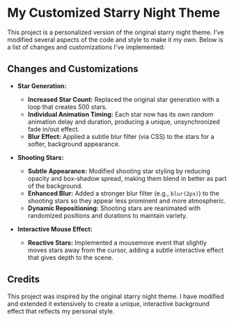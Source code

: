 # My Customized Starry Night Theme

This project is a personalized version of the original starry night theme. I’ve modified several aspects of the code and style to make it my own. Below is a list of changes and customizations I've implemented:

## Changes and Customizations

- **Star Generation:**
  - **Increased Star Count:** Replaced the original star generation with a loop that creates 500 stars.
  - **Individual Animation Timing:** Each star now has its own random animation delay and duration, producing a unique, unsynchronized fade in/out effect.
  - **Blur Effect:** Applied a subtle blur filter (via CSS) to the stars for a softer, background appearance.

- **Shooting Stars:**
  - **Subtle Appearance:** Modified shooting star styling by reducing opacity and box-shadow spread, making them blend in better as part of the background.
  - **Enhanced Blur:** Added a stronger blur filter (e.g., `blur(2px)`) to the shooting stars so they appear less prominent and more atmospheric.
  - **Dynamic Repositioning:** Shooting stars are reanimated with randomized positions and durations to maintain variety.

- **Interactive Mouse Effect:**
  - **Reactive Stars:** Implemented a mousemove event that slightly moves stars away from the cursor, adding a subtle interactive effect that gives depth to the scene.


## Credits

This project was inspired by the original starry night theme. I have modified and extended it extensively to create a unique, interactive background effect that reflects my personal style.
